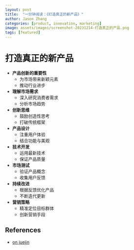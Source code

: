 ```yaml
---
layout: post
title:  "一分钟阅读：《打造真正的新产品》"
author: Jason Zhang
categories: [product, innovation, marketing]
image: assets/images/screenshot-20231214-打造真正的产品.png
tags: [featured]
---
```

# 打造真正的新产品
- **产品创新的重要性**
    - 为市场带来新颖元素
    - 推动行业进步
- **理解市场需求**
    - 深入研究消费者需求
    - 分析市场趋势
- **创新思维**
    - 鼓励创造性思考
    - 打破传统框架
- **产品设计**
    - 注重用户体验
    - 结合功能与美观
- **技术开发**
    - 运用最新技术
    - 保证产品质量
- **市场测试**
    - 验证产品概念
    - 收集用户反馈
- **持续改进**
    - 根据反馈优化产品
    - 不断迭代更新
- **营销策略**
    - 精准定位目标群体
    - 创新营销手段

## References
- [on juejin][links-1]


[links-1]: https://juejin.cn/post/7311949952455082035